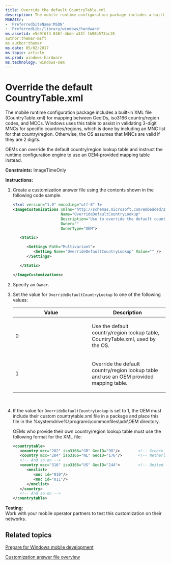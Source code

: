 ```yaml
---
title: Override the default CountryTable.xml
description: The mobile runtime configuration package includes a built-in XML file (CountryTable.xml) for mapping between GeoIDs, iso3166 country/region codes, and MCCs.
MSHAttr:
- 'PreferredSiteName:MSDN'
- 'PreferredLib:/library/windows/hardware'
ms.assetid: e5d9f6f4-846f-4bde-a33f-fb98b573bc18
author:themar-msft
ms.author:themar
ms.date: 05/02/2017
ms.topic: article
ms.prod: windows-hardware
ms.technology: windows-oem
---
```


# Override the default CountryTable.xml


The mobile runtime configuration package includes a built-in XML file (CountryTable.xml) for mapping between GeoIDs, iso3166 country/region codes, and MCCs. Windows uses this table to assist in validating 3-digit MNCs for specific countries/regions, which is done by including an MNC list for that country/region. Otherwise, the OS assumes that MNCs are valid if they are 2 digits.

OEMs can override the default country/region lookup table and instruct the runtime configuration engine to use an OEM-provided mapping table instead.

<a href="" id="constraints---imagetimeonly"></a>**Constraints:** ImageTimeOnly  

<a href="" id="instructions-"></a>**Instructions:**  
1.  Create a customization answer file using the contents shown in the following code sample.

    ```XML
    <?xml version="1.0" encoding="utf-8" ?>  
    <ImageCustomizations xmlns="http://schemas.microsoft.com/embedded/2004/10/ImageUpdate"  
                         Name="OverrideDefaultCountryLookup"  
                         Description="Use to override the default country/region lookup table (CountryTable.xml) with the OEM mapping table."
                         Owner=""  
                         OwnerType="OEM"> 

       <Static>

          <Settings Path="Multivariant"> 
             <Setting Name="OverrideDefaultCountryLookup" Value="" /> 
          </Settings>  

       </Static>

    </ImageCustomizations>
    ```

2.  Specify an `Owner`.

3.  Set the value for `OverrideDefaultCountryLookup` to one of the following values:

    <table>
    <colgroup>
    <col width="50%" />
    <col width="50%" />
    </colgroup>
    <thead>
    <tr class="header">
    <th>Value</th>
    <th>Description</th>
    </tr>
    </thead>
    <tbody>
    <tr class="odd">
    <td><p>0</p></td>
    <td><p>Use the default country/region lookup table, CountryTable.xml, used by the OS.</p></td>
    </tr>
    <tr class="even">
    <td><p>1</p></td>
    <td><p>Override the default country/region lookup table and use an OEM provided mapping table.</p></td>
    </tr>
    </tbody>
    </table>

     

4.  If the value for `OverrideDefaultCountryLookup` is set to 1, the OEM must include their custom countrytable.xml file in a package and place this file in the %systemdrive%\\programs\\commonfiles\\adc\\OEM directory.

    OEMs who provide their own country/region lookup table must use the following format for the XML file:

    ```XML
    <countrytable>
       <country mcc="202" iso3166="GR" GeoID="98"/>        <!-- Greece -->
       <country mcc="204" iso3166="NL" GeoID="176"/>       <!-- Netherlands -->
       <!-- And so on -->
       <country mcc="316" iso3166="US" GeoID="244">        <!-- United States-->
          <mnclist>
             <mnc id="010"/>
             <mnc id="011"/>
          </mnclist>
       </country>
       <!-- And so on -->
    </countrytable>
    ```

<a href="" id="testing-"></a>**Testing:**  
Work with your mobile operator partners to test this customization on their networks.

## Related topics

[Prepare for Windows mobile development](https://docs.microsoft.com/en-us/windows-hardware/manufacture/mobile/preparing-for-windows-mobile-development)

[Customization answer file overview](https://docs.microsoft.com/en-us/windows-hardware/customize/mobile/mcsf/customization-answer-file)
